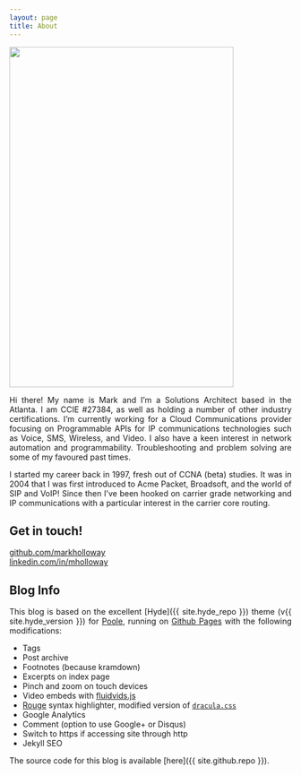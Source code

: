 ```yaml
---
layout: page
title: About
---
```


<!-- ![]({{ site.url }}/blog/assets/hackpackv4.png)  -->
<img src="{{ site.baseurl }}/blog/assets/hackpackv4.png" width="400" height="608">

<div style="text-align: justify">

Hi there! My name is Mark and I’m a Solutions Architect based in the Atlanta. I am CCIE #27384, as well as holding a number of other industry certifications. I’m currently working for a Cloud Communications provider focusing on Programmable APIs for IP communications technologies such as Voice, SMS, Wireless, and Video. I also have a keen interest in network automation and programmability. Troubleshooting and problem solving are some of my favoured past times.

I started my career back in 1997, fresh out of CCNA (beta) studies. It was in 2004 that I was first introduced to Acme Packet, Broadsoft, and the world of SIP and VoIP! Since then I’ve been hooked on carrier grade networking and IP communications with a particular interest in the carrier core routing.


## Get in touch!
 
[github.com/markholloway](https://github.com/markholloway)  
[linkedin.com/in/mholloway](http://www.linkedin.com/in/mholloway/)


## Blog Info

This blog is based on the excellent [Hyde]({{ site.hyde_repo }}) theme (v{{ site.hyde_version }}) for [Poole](http://getpoole.com), running on [Github Pages](https://pages.github.com) with the following modifications:

- Tags
- Post archive
- Footnotes (because kramdown)
- Excerpts on index page
- Pinch and zoom on touch devices
- Video embeds with [fluidvids.js](https://blog.videojs.com)
- [Rouge](https://github.com/jneen/rouge) syntax highlighter, modified version of [`dracula.css`](https://github.com/dracula/pygments)
- Google Analytics
- Comment (option to use Google+ or Disqus)
- Switch to https if accessing site through http
- Jekyll SEO

The source code for this blog is available [here]({{ site.github.repo }}).

</div>